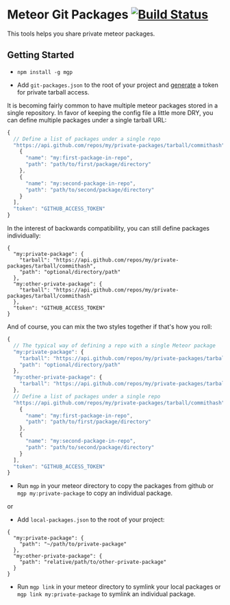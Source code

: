 # Meteor Git Packages [![Build Status](https://travis-ci.org/DispatchMe/mgp.svg?branch=master)](https://travis-ci.org/DispatchMe/mgp)

This tools helps you share private meteor packages.

## Getting Started

- `npm install -g mgp`

- Add `git-packages.json` to the root of your project and [generate](https://github.com/settings/applications#personal-access-tokens) a token for private tarball access.

It is becoming fairly common to have multiple meteor packages stored in a single repository. In favor of keeping the config file a little more DRY, you can define multiple packages under a single tarball URL:

```js
{
  // Define a list of packages under a single repo
  "https://api.github.com/repos/my/private-packages/tarball/commithash": [
    {
      "name": "my:first-package-in-repo",
      "path": "path/to/first/package/directory"
    },
    {
      "name": "my:second-package-in-repo",
      "path": "path/to/second/package/directory"
    }
  ],
  "token": "GITHUB_ACCESS_TOKEN"
}
```

In the interest of backwards compatibility, you can still define packages individually:

````
{
  "my:private-package": {
    "tarball": "https://api.github.com/repos/my/private-packages/tarball/commithash",
    "path": "optional/directory/path"
  },
  "my:other-private-package": {
    "tarball": "https://api.github.com/repos/my/private-packages/tarball/commithash"
  },
  "token": "GITHUB_ACCESS_TOKEN"
}
````

And of course, you can mix the two styles together if that's how you roll:

```js
{
  // The typical way of defining a repo with a single Meteor package
  "my:private-package": {
    "tarball": "https://api.github.com/repos/my/private-packages/tarball/commithash",
    "path": "optional/directory/path"
  },
  "my:other-private-package": {
    "tarball": "https://api.github.com/repos/my/private-packages/tarball/commithash"
  },
  // Define a list of packages under a single repo
  "https://api.github.com/repos/my/private-packages/tarball/commithash": [
    {
      "name": "my:first-package-in-repo",
      "path": "path/to/first/package/directory"
    },
    {
      "name": "my:second-package-in-repo",
      "path": "path/to/second/package/directory"
    }
  ],
  "token": "GITHUB_ACCESS_TOKEN"
}
```

- Run `mgp` in your meteor directory to copy the packages from github or `mgp my:private-package` to copy an individual package.

or

- Add `local-packages.json` to the root of your project:

````
{
  "my:private-package": {
    "path": "~/path/to/private-package"
  },
  "my:other-private-package": {
    "path": "relative/path/to/other-private-package"
  }
}
````

- Run `mgp link` in your meteor directory to symlink your local packages or `mgp link my:private-package` to symlink an individual package.
